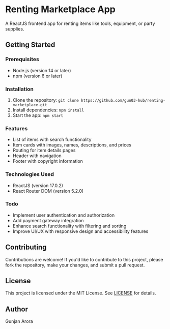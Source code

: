 Renting Marketplace App
=====================

A ReactJS frontend app for renting items like tools, equipment, or party supplies.

Getting Started
---------------

### Prerequisites

* Node.js (version 14 or later)
* npm (version 6 or later)

### Installation

1. Clone the repository: `git clone https://github.com/gun03-hub/renting-marketplace.git`
2. Install dependencies: `npm install`
3. Start the app: `npm start`

### Features

* List of items with search functionality
* Item cards with images, names, descriptions, and prices
* Routing for item details pages
* Header with navigation
* Footer with copyright information

### Technologies Used

* ReactJS (version 17.0.2)
* React Router DOM (version 5.2.0)

### Todo

* Implement user authentication and authorization
* Add payment gateway integration
* Enhance search functionality with filtering and sorting
* Improve UI/UX with responsive design and accessibility features

Contributing
------------

Contributions are welcome! If you'd like to contribute to this project, please fork the repository, make your changes, and submit a pull request.

License
-------

This project is licensed under the MIT License. See [LICENSE](LICENSE) for details.

Author
------

Gunjan Arora
